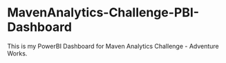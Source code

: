 # MavenAnalytics-Challenge-PBI-Dashboard
This is my PowerBI Dashboard for Maven Analytics Challenge - Adventure Works.
